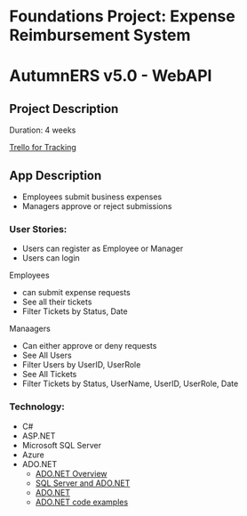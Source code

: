 # Foundations Project: Expense Reimbursement System
# AutumnERS v5.0 - WebAPI

## Project Description 
Duration: 4 weeks

[Trello for Tracking](https://trello.com/b/qsPNwUwC/juniper-net-foundations-project)

## App Description
- Employees submit business expenses
- Managers approve or reject submissions

### User Stories:
- Users can register as Employee or Manager
- Users can login

Employees 
- can submit expense requests
- See all their tickets
- Filter Tickets by Status, Date

Manaagers
- Can either approve or deny requests
- See All Users
- Filter Users by UserID, UserRole
- See All Tickets
- Filter Tickets by Status, UserName, UserID, UserRole, Date

### Technology:
- C#
- ASP.NET
- Microsoft SQL Server
- Azure 
- ADO.NET
    - [ADO.NET Overview](https://docs.microsoft.com/en-us/dotnet/framework/data/adonet/ado-net-overview)
    - [SQL Server and ADO.NET](https://docs.microsoft.com/en-us/dotnet/framework/data/adonet/sql/)
    - [ADO.NET](https://docs.microsoft.com/en-us/dotnet/framework/data/adonet/)
    - [ADO.NET code examples](https://docs.microsoft.com/en-us/dotnet/framework/data/adonet/ado-net-code-examples#sqlclient)
